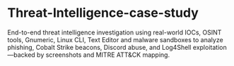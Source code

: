# Threat-Intelligence-case-study
End-to-end threat intelligence investigation using real-world IOCs, OSINT tools, Gnumeric, Linux CLI, Text Editor and malware sandboxes to analyze phishing, Cobalt Strike beacons, Discord abuse, and Log4Shell exploitation—backed by screenshots and MITRE ATT&amp;CK mapping.

